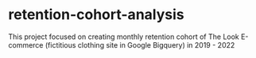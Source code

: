 # retention-cohort-analysis
This project focused on creating monthly retention cohort of The Look E-commerce (fictitious clothing site in Google Bigquery) in 2019 - 2022

